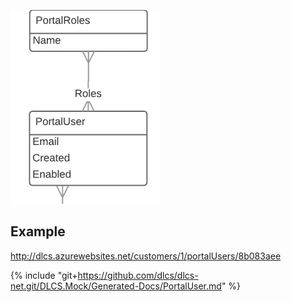 ![](portaluserandrole.png)

## Example

http://dlcs.azurewebsites.net/customers/1/portalUsers/8b083aee


{% include "git+https://github.com/dlcs/dlcs-net.git/DLCS.Mock/Generated-Docs/PortalUser.md" %}
